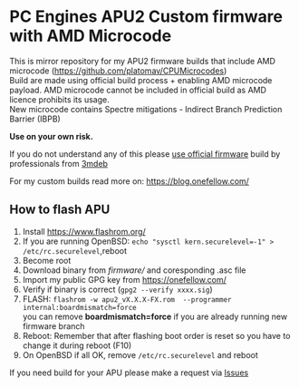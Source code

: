 # PC Engines APU2 Custom firmware with AMD Microcode
This is mirror repository for my APU2 firmware builds that include AMD microcode (https://github.com/platomav/CPUMicrocodes)  
Build are made using official build process + enabling AMD microcode payload. AMD microcode cannot be included in official build as AMD licence prohibits its usage.  
New microcode contains Spectre mitigations - Indirect Branch Prediction Barrier (IBPB)  
  
**Use on your own risk.**  
  
If you do not understand any of this please [use official firmware](https://pcengines.github.io/) build by professionals from [3mdeb](https://3mdeb.com/about-us/)  
  
For my custom builds read more on: https://blog.onefellow.com/
## How to flash APU
1) Install https://www.flashrom.org/
2) If you are running OpenBSD: ```echo "sysctl kern.securelevel=-1" > /etc/rc.securelevel```,reboot
3) Become root
4) Download binary from *firmware/* and coresponding .asc file
5) Import my public GPG key from https://onefellow.com/
6) Verify if binary is correct (```gpg2 --verify xxxx.sig```)
7) FLASH: ```flashrom -w apu2_vX.X.X-FX.rom  --programmer internal:boardmismatch=force```  
you can remove **boardmismatch=force** if you are already running new firmware branch
8) Reboot: Remember that after flashing boot order is reset so you have to change it during reboot (F10)
9) On OpenBSD if all OK, remove ```/etc/rc.securelevel``` and reboot  


If you need build for your APU please make a request via [Issues](https://github.com/kolargol/apu2_firmware/issues)
